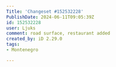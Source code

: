 ```yaml
---
Title: 'Changeset #152532228'
PublishDate: 2024-06-11T09:05:39Z
id: 152532228
user: Ljuks
comment: road surface, restaurant added
created_by: iD 2.29.0
tags:
- Montenegro

---
```


